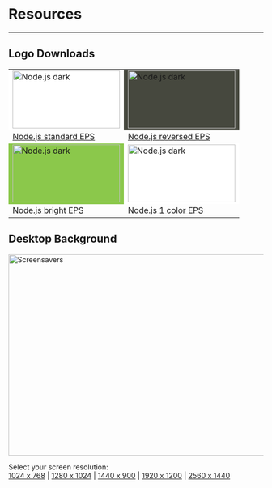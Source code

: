 <h1>Resources</h1>
<hr>
<h2>Logo Downloads</h2>
<table border="0" cellspacing="0" cellpadding="10">
  <tr>
    <td bgcolor="#FFFFFF"><a href="http://nodejs.org/images/logos/nodejs-light.eps"><img src="http://nodejs.org/images/logos/nodejs.png" alt="Node.js dark" width="212" height="114" border="0"></a></td>
    <td bgcolor="#46483E"><a href="http://nodejs.org/images/logos/nodejs-dark.eps"><img src="http://nodejs.org/images/logos/nodejs-dark.png" alt="Node.js dark" width="212" height="114" border="0"></a></td>
  </tr>
  <tr>
    <td><a href="http://nodejs.org/images/logos/nodejs-light.eps">Node.js standard EPS</a></td>
    <td><a href="http://nodejs.org/images/logos/nodejs-dark.eps">Node.js reversed EPS</a></td>
  </tr>
  <tr>
    <td bgcolor="#8BC84B"><a href="http://nodejs.org/images/logos/nodejs-green.eps"><img src="http://nodejs.org/images/logos/nodejs-green.png" alt="Node.js dark" width="212" height="114" border="0"></a><a href="http://nodejs.org/images/logos/nodejs-dark.eps"></a></td>
    <td bgcolor="#ffffff"><a href="http://nodejs.org/images/logos/nodejs-black.eps"><img src="http://nodejs.org/images/logos/nodejs-black.png" alt="Node.js dark" width="212" height="114" border="0"></a></td>
  </tr>
  <tr>
    <td><a href="http://nodejs.org/images/logos/nodejs-green.eps">Node.js bright EPS</a></td>
    <td><a href="http://nodejs.org/images/logos/nodejs-black.eps">Node.js 1 color EPS</a></td>
  </tr>
</table>
<h2>Desktop Background</h2>
<p><img src="http://nodejs.org/images/logos/monitor.png" width="525" height="398" alt="Screensavers"></p>
<p>Select your screen resolution:<a href="http://nodejs.org/images/logos/nodejs-1024x768.png"><br>
<span class="desktops">1024 x 768</span></a><span class="desktops">  | <a href="http://nodejs.org/images/logos/nodejs-1280x1024.png">1280 x 1024</a> | <a href="http://nodejs.org/images/logos/nodejs-1440x900.png">1440 x 900</a> | <a href="http://nodejs.org/images/logos/nodejs-1920x1200.png">1920 x 1200</a> | <a href="http://nodejs.org/images/logos/nodejs-2560x1440.png">2560 x 1440</a></span></p>
